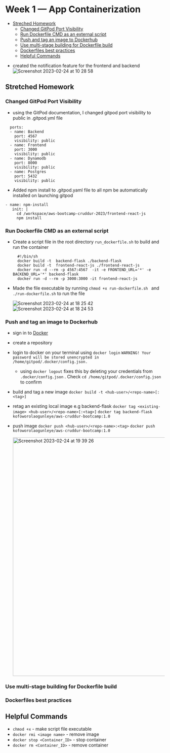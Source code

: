 # Week 1 — App Containerization
* [Streched Homework](#stretched-homework)
  * [Changed GitPod Port Visibility](#changed-gitpod-port-visibility)
  * [Run Dockerfile CMD as an external script](#run-dockerfile-cmd-as-an-external-script)
  * [Push and tag an image to Dockerhub](#push-and-tag-an-image-to-dockerhub)
  * [Use multi-stage building for Dockerfile build](#use-multi-stage-building-for-Dockerfile-build)
  * [Dockerfiles best practices](#dockerfiles-best-practices)
  * [Helpful Commands](#helpful-commands)

- created the notification feature for the frontend and backend
![Screenshot 2023-02-24 at 10 28 58](https://user-images.githubusercontent.com/22412589/221156102-6ee589d2-a2ef-4e73-a242-6e2dd768fa86.png)

## Stretched Homework

### Changed GitPod Port Visibility
  - using the GitPod documentation, I changed gitpod port visibility to public in .gitpod.yml file
  ```
    ports:
    - name: Backend
      port: 4567
      visibility: public
    - name: Frontend
      port: 3000
      visibility: public
    - name: Dynamodb
      port: 8000
      visibility: public
    - name: Postgres
      port: 5432
      visibility: public
  ```
 - Added npm install to .gitpod.yaml file to all npm be automatically installed on launching gitpod
 ```
 - name: npm-install
    init: |
      cd /workspace/aws-bootcamp-cruddur-2023/frontend-react-js
      npm install
  ```
### Run Dockerfile CMD as an external script
- Create a script file in the root directory `run_dockerfile.sh` to build and run the container
    ```
      #!/bin/sh
      docker build -t  backend-flask ./backend-flask
      docker build -t  frontend-react-js ./frontend-react-js
      docker run -d --rm -p 4567:4567  -it -e FRONTEND_URL='*' -e BACKEND_URL='*' backend-flask
      docker run -d --rm -p 3000:3000 -it frontend-react-js
    ```
- Made the file executable by running `chmod +x run-dockerfile.sh ` and `./run-dockerfile.sh` to run the file

  ![Screenshot 2023-02-24 at 18 25 42](https://user-images.githubusercontent.com/22412589/221260031-b95a69a0-658e-45a7-805c-4423935077cd.png)
  ![Screenshot 2023-02-24 at 18 24 53](https://user-images.githubusercontent.com/22412589/221259915-d5cf0780-5174-471e-81f1-7f1ced603e78.png)

### Push and tag an image to Dockerhub
- sign in to [Docker](https://hub.docker.com/)
- create a repository 
- login to docker on your terminal using
 `docker login`
 `WARNING! Your password will be stored unencrypted in /home/gitpod/.docker/config.json.`
   - using `docker logout` fixes this by deleting your credentials from `.docker/config.json` . Check `cd /home/gitpod/.docker/config.json` to confirm
- build and tag a new image
  `docker build -t <hub-user>/<repo-name>[:<tag>]`
- retag an existing local image e.g backend-flask
 `docker tag <existing-image> <hub-user>/<repo-name>[:<tag>]`
 `docker tag backend-flask kofoworolaogunleye/aws-cruddur-bootcamp:1.0`
- push image
  `docker push <hub-user>/<repo-name>:<tag>`
  `docker push kofoworolaogunleye/aws-cruddur-bootcamp:1.0`
  
  <img width="752" alt="Screenshot 2023-02-24 at 19 39 26" src="https://user-images.githubusercontent.com/22412589/221275282-86564130-364a-4af1-8066-2c5f9664408f.png">

### Use multi-stage building for Dockerfile build
### Dockerfiles best practices

## Helpful Commands
- `chmod +x` - make script file executable
- `docker rmi <image name>` - remove image
- `docker stop <Container_ID>` - stop container
- `docker rm <Container_ID>` - remove container
